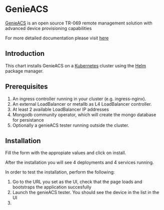 # GenieACS

[GenieACS](https://genieacs.com/) is an open source TR-069 remote management solution with advanced device provisioning capabilities

For more detailed documentation please visit [here](https://docs.minio.io/)

Introduction
------------

This chart installs GenieACS on a [Kubernetes](http://kubernetes.io) cluster using the [Helm](https://helm.sh) package manager.

Prerequisites
--------------------

1. An ingress controller running in your cluster (e.g. ingress-nginx).
2. An external LoadBalancer or metallb as L4 LoadBalancer controller.
3. At least 2 available LoadBalancer IP addresses
4. Mongodb community operator, which will create the mongo database for persistance
5. Optionally a genieACS tester running outside the cluster.

Installation
-----------------

Fill the form with the appropiate values and click on install.

After the installation you will see 4 deployments and 4 services running.

In order to test the installation, perform the following:

1. Go to the URL you set as the UI, check that the page loads and bootstraps the application succesfully
2. Launch the genieACS tester. You should see the device in the list in the UI
3. 

